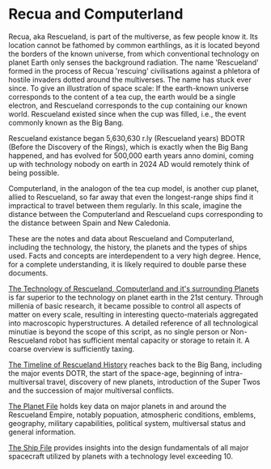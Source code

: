 # Recua and Computerland

Recua, aka Rescueland, is part of the multiverse, as few people know it. Its location cannot be fathomed by common earthlings, as it is located beyond the borders of the known universe, from which conventional technology on planet Earth only senses the background radiation.
The name 'Rescueland' formed in the process of Recua 'rescuing' civilisations against a phletora of hostile invaders dotted around the multiverses. The name has stuck ever since. 
To give an illustration of space scale: If the earth-known universe corresponds to the content of a tea cup, the earth would be a single electron, and Rescueland corresponds to the cup containing our known world. Rescueland existed since when the cup was filled, i.e., the event commonly known as the Big Bang.

Rescueland existance began 5,630,630 r.ly (Rescueland years) BDOTR (Before the Discovery of the Rings), which is exactly when the Big Bang happened, and has evolved for 500,000 earth years anno domini, coming up with technology nobody on earth in 2024 AD would remotely think of being possible. 

Computerland, in the analogon of the tea cup model, is another cup planet, allied to Rescueland, so far away that even the longest-range ships find it impractical to travel between them regularly. In this scale, imagine the distance between the Computerland and Rescueland cups corresponding to the distance between Spain and New Caledonia.

These are the notes and data about Rescueland and Computerland, including the technology, the history, the planets and the types of ships used.
Facts and concepts are interdependent to a very high degree. Hence, for a complete understanding, it is likely required to double parse these documents.


[The Technology of Rescueland, Computerland and it's surrounding Planets](https://github.com/hermonochy/Rescueland_books/blob/main/The%20Technology%20of%20Rescueland%2C%20Computerland%20and%20it's%20surrounding%20Planets.md)
is far superior to the technology on planet earth in the 21st century.
Through millenia of basic research, it became possible to control all aspects of matter on every scale, resulting in interesting quecto-materials aggregated into macroscopic hyperstructures. 
A detailed reference of all technological minutiae is beyond the scope of this script, as no single person or Non-Rescueland robot has sufficient mental capacity or storage to retain it. A coarse overview is sufficiently taxing.

[The Timeline of Rescueland History](https://github.com/hermonochy/Rescueland/blob/main/The%20Timeline%20of%20Resueland%20History.md)
reaches back to the Big Bang, including the major events DOTR, the start of the space-age, beginning of intra-multiversal travel, discovery of new planets, introduction of the Super Twos and the succession of major multiversal conflicts.

[The Planet File](https://github.com/hermonochy/Rescueland/blob/main/The%20Planet%20File.md)
holds key data on major planets in and around the Rescueland Empire, notably popuation, atmospheric conditions, emblems, geography, military capabilities, political system, multiversal status and general information.

[The Ship File](https://github.com/hermonochy/Rescueland/blob/main/The%20Ship%20File.md)
provides insights into the design fundamentals of all major spacecraft utilized by planets with a technology level exceeding 10.
